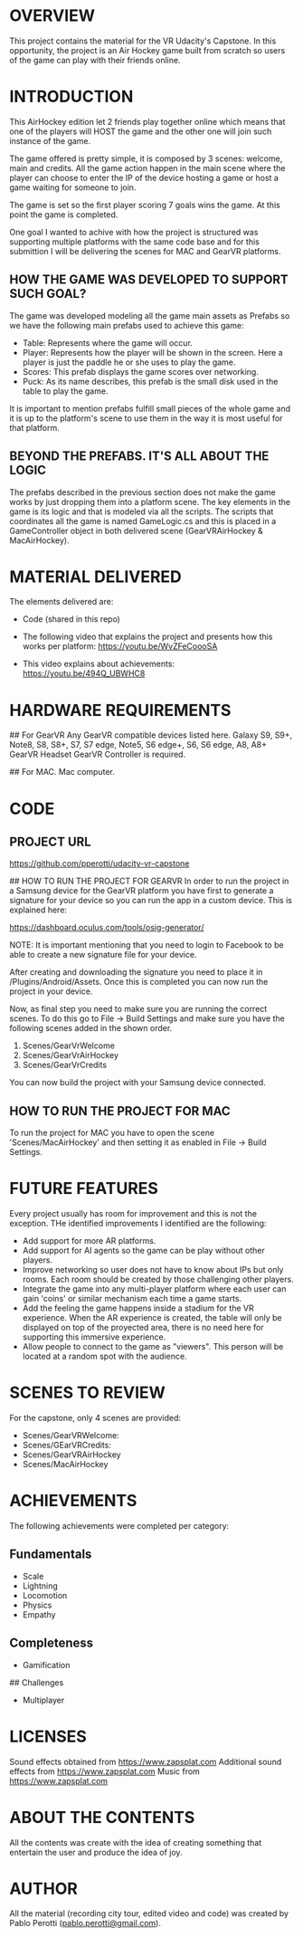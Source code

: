 # OVERVIEW
This project contains the material for the VR Udacity's Capstone. In this opportunity, the project is an Air Hockey game built from scratch so users of the game can play with their friends online. 

# INTRODUCTION
This AirHockey edition let 2 friends play together online which means that one of the players will HOST the game and the other one will join such instance of the game. 

The game offered is pretty simple, it is composed by 3 scenes: welcome, main  and credits. All the game action happen in the main scene where the player can choose to enter the IP of the device hosting a game or host a game waiting for someone to join.

The game is set so the first player scoring 7 goals wins the game. At this point the game is completed. 

One goal I wanted to achive with how the project is structured was supporting multiple platforms with the same code base and for this submittion I will be delivering the scenes for MAC and GearVR platforms. 

## HOW THE GAME WAS DEVELOPED TO SUPPORT SUCH GOAL?
The game was developed modeling all the game main assets as Prefabs so we have the following main prefabs used to achieve this game: 
- Table: Represents where the game will occur. 
- Player: Represents how the player will be shown in the screen. Here a player is just the paddle he or she uses to play the game. 
- Scores: This prefab displays the game scores over networking. 
- Puck: As its name describes, this prefab is the small disk used in the table to play the game.

It is important to mention prefabs fulfill small pieces of the whole game and it is up to the platform's scene to use them in the way it is most useful for that platform. 

## BEYOND THE PREFABS. IT'S ALL ABOUT THE LOGIC
The prefabs described in the previous section does not make the game works by just dropping them into a platform scene. The key elements in the game is its logic and that is modeled via all the scripts. The scripts that coordinates all the game is named GameLogic.cs and this is placed in a GameController object in both delivered scene (GearVRAirHockey & MacAirHockey).

# MATERIAL DELIVERED
The elements delivered are: 
- Code (shared in this repo)
- The following video that explains the project and presents how this works per platform:
https://youtu.be/WvZFeCoooSA

- This video explains about achievements: https://youtu.be/494Q_UBWHC8


# HARDWARE REQUIREMENTS

## For GearVR
Any GearVR compatible devices listed here. Galaxy S9, S9+, Note8, S8, S8+, S7, S7 edge, Note5, S6 edge+, S6, S6 edge, A8, A8+
GearVR Headset
GearVR Controller is required.

## For MAC.
Mac computer.

# CODE

## PROJECT URL
https://github.com/pperotti/udacity-vr-capstone

## HOW TO RUN THE PROJECT FOR GEARVR
In order to run the project in a Samsung device for the GearVR platform you have first to generate a signature for your device so you can run the app in a custom device. This is explained here: 

https://dashboard.oculus.com/tools/osig-generator/

NOTE: It is important mentioning that you need to login to Facebook to be able to create a new signature file for your device.  

After creating and downloading the signature you need to place it in <project>/Plugins/Android/Assets. Once this is completed you can now run the project in your device.

Now, as final step you need to make sure you are running the correct scenes. To do this go to File -> Build Settings and make sure you have the following scenes added in the shown order.
1) Scenes/GearVrWelcome
2) Scenes/GearVrAirHockey
3) Scenes/GearVrCredits

You can now build the project with your Samsung device connected. 

## HOW TO RUN THE PROJECT FOR MAC
To run the project for MAC you have to open the scene 'Scenes/MacAirHockey' and then setting it as enabled in File -> Build Settings.

# FUTURE FEATURES
Every project usually has room for improvement and this is not the exception. THe identified improvements I identified are the following: 
- Add support for more AR platforms.
- Add support for AI agents so the game can be play without other players.
- Improve networking so user does not have to know about IPs but only rooms. Each room should be created by those challenging other players.
- Integrate the game into any multi-player platform where each user can gain 'coins' or similar mechanism each time a game starts. 
- Add the feeling the game happens inside a stadium for the VR experience. When the AR experience is created, the table will only be displayed on top of the proyected area, there is no need here for supporting this immersive experience. 
- Allow people to connect to the game as "viewers". This person will be located at a random spot with the audience. 

# SCENES TO REVIEW
For the capstone, only 4 scenes are provided:
- Scenes/GearVRWelcome: 
- Scenes/GEarVRCredits:
- Scenes/GearVRAirHockey
- Scenes/MacAirHockey

# ACHIEVEMENTS
The following achievements were completed per category:
## Fundamentals
- Scale 
- Lightning 
- Locomotion
- Physics
- Empathy

## Completeness
- Gamification

## Challenges
- Multiplayer

# LICENSES
Sound effects obtained from https://www.zapsplat.com
Additional sound effects from https://www.zapsplat.com
Music from https://www.zapsplat.com

# ABOUT THE CONTENTS
All the contents was create with the idea of creating something that entertain the user and produce the idea of joy.

# AUTHOR
All the material (recording city tour, edited video and code) was created by Pablo Perotti (pablo.perotti@gmail.com).